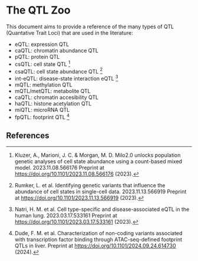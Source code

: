 # The QTL Zoo

This document aims to provide a reference of the many types of QTL (Quantative Trait Loci) that are used in the literature:

* eQTL: expression QTL
* caQTL: chromatin abundance QTL
* pQTL: protein QTL 
* csQTL: cell state QTL [^1]
* csaQTL: cell state abundance QTL [^2]
* int-eQTL: disease-state interaction eQTL [^3]
* mQTL: methylation QTL
* mQTL/metQTL: metabolite QTL
* caQTL: chromatin accesibility QTL
* haQTL: histone acetylation QTL
* miQTL: microRNA QTL
* fpQTL: footprint QTL [^4]

## References

[^1]:  Kluzer, A., Marioni, J. C. & Morgan, M. D. Milo2.0 unlocks population genetic analyses of cell state abundance using a count-based mixed model. 2023.11.08.566176 Preprint at https://doi.org/10.1101/2023.11.08.566176 (2023).

[^2]: Rumker, L. et al. Identifying genetic variants that influence the abundance of cell states in single-cell data. 2023.11.13.566919 Preprint at https://doi.org/10.1101/2023.11.13.566919 (2023).

[^3]: Natri, H. M. et al. Cell type-specific and disease-associated eQTL in the human lung. 2023.03.17.533161 Preprint at https://doi.org/10.1101/2023.03.17.533161 (2023).

[^4]: Dude, F. M. et al. Characterization of non-coding variants associated with transcription factor binding through ATAC-seq-defined footprint QTLs in liver. Preprint at https://doi.org/10.1101/2024.09.24.614730 (2024).

